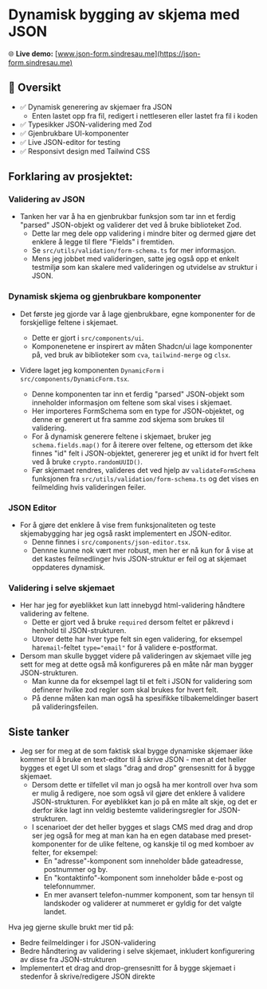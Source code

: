 # Dynamisk bygging av skjema med JSON

🌐 **Live demo:** [www.json-form.sindresau.me](https://json-form.sindresau.me)

## 🎯 Oversikt

- ✅ Dynamisk generering av skjemaer fra JSON
  - Enten lastet opp fra fil, redigert i nettleseren eller lastet fra fil i koden
- ✅ Typesikker JSON-validering med Zod
- ✅ Gjenbrukbare UI-komponenter
- ✅ Live JSON-editor for testing
- ✅ Responsivt design med Tailwind CSS

## Forklaring av prosjektet:

### Validering av JSON

- Tanken her var å ha en gjenbrukbar funksjon som tar inn et ferdig "parsed" JSON-objekt og validerer det ved å bruke biblioteket Zod.
  - Dette lar meg dele opp validering i mindre biter og dermed gjøre det enklere å legge til flere "Fields" i fremtiden.
  - Se `src/utils/validation/form-schema.ts` for mer informasjon.
  - Mens jeg jobbet med valideringen, satte jeg også opp et enkelt testmiljø som kan skalere med valideringen og utvidelse av struktur i JSON.

### Dynamisk skjema og gjenbrukbare komponenter

- Det første jeg gjorde var å lage gjenbrukbare, egne komponenter for de forskjellige feltene i skjemaet.

  - Dette er gjort i `src/components/ui`.
  - Komponenetene er inspirert av måten Shadcn/ui lage komponenter på, ved bruk av biblioteker som `cva`, `tailwind-merge` og `clsx`.

- Videre laget jeg komponenten `DynamicForm` i `src/components/DynamicForm.tsx`.
  - Denne komponenten tar inn et ferdig "parsed" JSON-objekt som inneholder informasjon om feltene som skal vises i skjemaet.
  - Her importeres FormSchema som en type for JSON-objektet, og denne er generert ut fra samme zod skjema som brukes til validering.
  - For å dynamisk generere feltene i skjemaet, bruker jeg `schema.fields.map()` for å iterere over feltene, og ettersom det ikke finnes "id" felt i JSON-objektet, genererer jeg et unikt id for hvert felt ved å bruke `crypto.randomUUID()`.
  - Før skjemaet rendres, valideres det ved hjelp av `validateFormSchema` funksjonen fra `src/utils/validation/form-schema.ts` og det vises en feilmelding hvis valideringen feiler.

### JSON Editor

- For å gjøre det enklere å vise frem funksjonaliteten og teste skjemabygging har jeg også raskt implementert en JSON-editor.
  - Denne finnes i `src/components/json-editor.tsx`.
  - Dennne kunne nok vært mer robust, men her er nå kun for å vise at det kastes feilmedlinger hvis JSON-struktur er feil og at skjemaet oppdateres dynamisk.

### Validering i selve skjemaet

- Her har jeg for øyeblikket kun latt innebygd html-validering håndtere validering av feltene.
  - Dette er gjort ved å bruke `required` dersom feltet er påkrevd i henhold til JSON-strukturen.
  - Utover dette har hver type felt sin egen validering, for eksempel har`email`-feltet `type="email"` for å validere e-postformat.
- Dersom man skulle bygget videre på valideringen av skjemaet ville jeg sett for meg at dette også må konfigureres på en måte når man bygger JSON-strukturen.
  - Man kunne da for eksempel lagt til et felt i JSON for validering som definerer hvilke zod regler som skal brukes for hvert felt.
  - På denne måten kan man også ha spesifikke tilbakemeldinger basert på valideringsfeilen.

## Siste tanker

- Jeg ser for meg at de som faktisk skal bygge dynamiske skjemaer ikke kommer til å bruke en text-editor til å skrive JSON - men at det heller bygges et eget UI som et slags "drag and drop" grensesnitt for å bygge skjemaet.
  - Dersom dette er tilfellet vil man jo også ha mer kontroll over hva som er mulig å redigere, noe som også vil gjøre det enklere å validere JSON-strukturen. For øyeblikket kan jo på en måte alt skje, og det er derfor ikke lagt inn veldig bestemte valideringsregler for JSON-strukturen.
  - I scenarioet der det heller bygges et slags CMS med drag and drop ser jeg også for meg at man kan ha en egen database med preset-komponenter for de ulike feltene, og kanskje til og med komboer av felter, for eksempel:
    - En "adresse"-komponent som inneholder både gateadresse, postnummer og by.
    - En "kontaktinfo"-komponent som inneholder både e-post og telefonnummer.
    - En mer avansert telefon-nummer komponent, som tar hensyn til landskoder og validerer at nummeret er gyldig for det valgte landet.

Hva jeg gjerne skulle brukt mer tid på:

- Bedre feilmeldinger i for JSON-validering
- Bedre håndtering av validering i selve skjemaet, inkludert konfigurering av disse fra JSON-strukturen
- Implementert et drag and drop-grensesnitt for å bygge skjemaet i stedenfor å skrive/redigere JSON direkte
